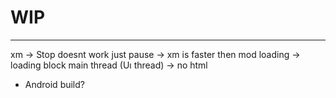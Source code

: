 # WIP
---

xm -> Stop doesnt work just pause
-> xm is faster then mod loading
-> loading block main thread (Uı thread)
-> no html
- Android build?